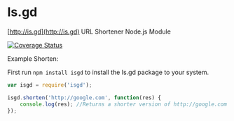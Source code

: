 # Is.gd
[http://is.gd](http://is.gd) URL Shortener Node.js Module

[![Coverage Status](https://coveralls.io/repos/AlphaT3ch/is.gd/badge.svg)](https://coveralls.io/r/AlphaT3ch/is.gd)

Example Shorten:

First run ```npm install isgd``` to install the Is.gd package to your system.

```javascript
var isgd = require('isgd');

isgd.shorten('http://google.com', function(res) {
	console.log(res); //Returns a shorter version of http://google.com - http://is.gd/OwycZW
});
```